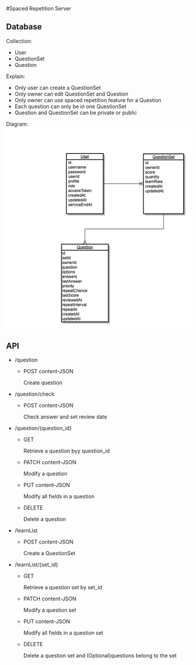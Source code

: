 #Spaced Repetition Server

## Database
Collection:
* User
* QuestionSet
* Question

Explain:

* Only user can create a QuestionSet
* Only owner can edit QuestionSet and Question
* Only owner can use spaced repetition feature for a Question
* Each question can only be in one QuestionSet
* Question and QuestionSet can be private or public

Diagram:
<img src="dml.jpg" width="600">
## API
* /question
  * POST content-JSON
    
    Create question
* /question/check
  * POST content-JSON
    
    Check answer and set review date

* /question/{question_id}    
  * GET
    
    Retrieve a question byy question_id
    
  * PATCH content-JSON
    
    Modify a question
    
  * PUT content-JSON
    
    Modify all fields in a question
    
  * DELETE
    
    Delete a question
    
* /learnList
    * POST content-JSON
    
      Create a QuestionSet
* /learnList/{set_id}
    * GET

      Retrieve a question set by set_id

    * PATCH content-JSON

      Modify a question set

    * PUT content-JSON

      Modify all fields in a question set

  * DELETE

    Delete a question set and (Optional)questions belong to the set
        
    

